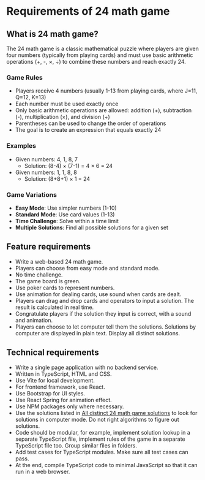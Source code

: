 # Requirements of 24 math game

## What is 24 math game?

The 24 math game is a classic mathematical puzzle where players are given four numbers (typically from playing cards) and must use basic arithmetic operations (+, -, ×, ÷) to combine these numbers and reach exactly 24.

### Game Rules

- Players receive 4 numbers (usually 1-13 from playing cards, where J=11, Q=12, K=13)
- Each number must be used exactly once
- Only basic arithmetic operations are allowed: addition (+), subtraction (-), multiplication (×), and division (÷)
- Parentheses can be used to change the order of operations
- The goal is to create an expression that equals exactly 24

### Examples

- Given numbers: 4, 1, 8, 7
  - Solution: (8-4) × (7-1) = 4 × 6 = 24
- Given numbers: 1, 1, 8, 8
  - Solution: (8+8+1) × 1 = 24

### Game Variations

- **Easy Mode**: Use simpler numbers (1-10)
- **Standard Mode**: Use card values (1-13)
- **Time Challenge**: Solve within a time limit
- **Multiple Solutions**: Find all possible solutions for a given set

## Feature requirements

* Write a web-based 24 math game.
* Players can choose from easy mode and standard mode.
* No time challenge.
* The game board is green.
* Use poker cards to represent numbers.
* Use animation for dealing cards, use sound when cards are dealt.
* Players can drag and drop cards and operators to input a solution. The result is calculated in real time.
* Congratulate players if the solution they input is correct, with a sound and animation.
* Players can choose to let computer tell them the solutions. Solutions by computer are displayed in plain text. Display all distinct solutions.

## Technical requirements

* Write a single page application with no backend service.
* Written in TypeScript, HTML and CSS.
* Use Vite for local development.
* For frontend framework, use React.
* Use Bootstrap for UI styles.
* Use React Spring for animation effect.
* Use NPM packages only where necessary.
* Use the solutions listed in [All distinct 24 math game solutions](https://www.4nums.com/solutions/allsolutions/) to look for solutions in computer mode. Do not right algorithms to figure out solutions.
* Code should be modular, for example, implement solution lookup in a separate TypeScript file, implement rules of the game in a separate TypeScript file too. Group similar files in folders.
* Add test cases for TypeScript modules. Make sure all test cases can pass.
* At the end, compile TypeScript code to minimal JavaScript so that it can run in a web browser.
